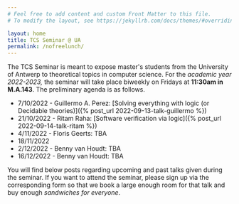 ```yaml
---
# Feel free to add content and custom Front Matter to this file.
# To modify the layout, see https://jekyllrb.com/docs/themes/#overriding-theme-defaults

layout: home
title: TCS Seminar @ UA
permalink: /nofreelunch/
---
```


The TCS Seminar is meant to expose master's students from the University of
Antwerp to theoretical topics in computer science. For the *academic year
2022-2023,* the seminar will take place biweekly on Fridays at **11:30am in
M.A.143**.  The preliminary agenda is as follows.
* 7/10/2022 - Guillermo A. Perez: [Solving everything with logic (or Decidable theories)]({% post_url 2022-09-13-talk-guillermo %})
* 21/10/2022 - Ritam Raha: [Software verification via
  logic]({% post_url 2022-09-14-talk-ritam %})
* 4/11/2022 - Floris Geerts: TBA
* 18/11/2022
* 2/12/2022 - Benny van Houdt: TBA
* 16/12/2022 - Benny van Houdt: TBA

You will find below posts regarding upcoming and past talks given during the
seminar. If you want to attend the seminar, please sign up via the
corresponding form so that we book a large enough room for that talk and buy
enough *sandwiches for everyone*.
